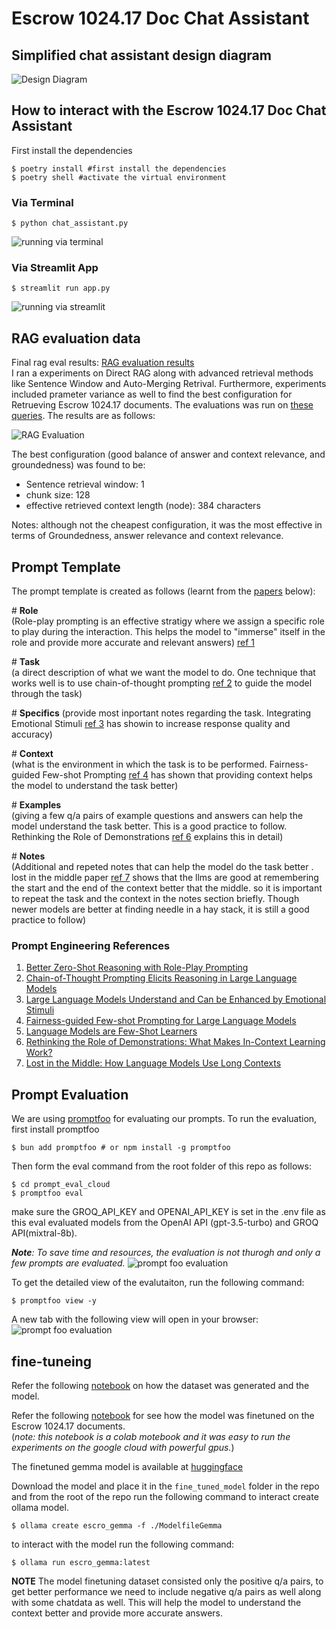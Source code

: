 # Escrow 1024.17 Doc Chat Assistant

## Simplified chat assistant design diagram
![Design Diagram](media/design_diagram.png)


## How to interact with the Escrow 1024.17 Doc Chat Assistant

First install the dependencies
```shell
$ poetry install #first install the dependencies
$ poetry shell #activate the virtual environment
``` 

### Via Terminal

``` shell
$ python chat_assistant.py 
```
![running via terminal](media/terminal.png)

### Via Streamlit App
``` shell
$ streamlit run app.py 
```
![running via streamlit](media/streamlit.png)


## RAG evaluation data
Final rag eval results: [RAG evaluation results](rag_eval_results.csv)  
I ran a experiments on Direct RAG along with advanced retrieval methods like Sentence Window and Auto-Merging Retrival. Furthermore, experiments included prameter variance as well to find the best configuration for Retrueving Escrow 1024.17 documents. The evaluations was run on [these queries](application/valid_eval_queries.txt). The results are as follows:

![RAG Evaluation](media/rag_eval_table.png)

The best configuration (good balance of answer and context relevance, and groundedness) was found to be:
- Sentence retrieval window: 1 
- chunk size: 128
- effective retrieved context length (node): 384 characters

Notes: although not the cheapest configuration, it was the most effective in terms of Groundedness, answer relevance and context relevance.


## Prompt Template
The prompt template is created as follows (learnt from the [papers](#prompt-engineering-references) below):

\# **Role**  
(Role-play prompting is an effective stratigy where we assign a specific role to play during the interaction. This helps the model to "immerse" itself in the role and provide more accurate and relevant answers) [ref 1](#prompt-engineering-references)

\# **Task**  
(a direct description of what we want the model to do. One technique that works well is to use chain-of-thought prompting [ref 2](#prompt-engineering-references) to guide the model through the task)

\# **Specifics**
(provide most inportant notes regarding the task. Integrating Emotional Stimuli [ref 3](#prompt-engineering-references) has showin to increase response quality and accuracy)

\# **Context**   
(what is the environment in which the task is to be performed. Fairness-guided Few-shot Prompting [ref 4](#prompt-engineering-references) has shown that providing context helps the model to understand the task better)

\# **Examples**  
(giving a few q/a pairs of example questions and answers can help the model understand the task better. This is a good practice to follow. Rethinking the Role of Demonstrations [ref 6](#prompt-engineering-references) explains this in detail)

\# **Notes**  
(Additional and repeted notes that can help the model do the task better . lost in the middle paper [ref 7](#prompt-engineering-references) shows that the llms are good at remembering the start and the end of the context better that the middle. so it is important to repeat the task and the context in the notes section briefly. Though newer models are better at finding needle in a hay stack, it is still a good practice to follow)
### Prompt Engineering References

1. [Better Zero-Shot Reasoning with Role-Play Prompting](https://arxiv.org/abs/2308.07702)
2. [Chain-of-Thought Prompting Elicits Reasoning in Large Language Models](https://arxiv.org/abs/2201.11903)
3. [Large Language Models Understand and Can be Enhanced by Emotional Stimuli](https://arxiv.org/abs/2307.11760)
4. [Fairness-guided Few-shot Prompting for Large Language Models](https://arxiv.org/abs/2303.13217)
5. [Language Models are Few-Shot Learners](https://arxiv.org/abs/2005.14165)
6. [Rethinking the Role of Demonstrations: What Makes In-Context Learning Work?](https://arxiv.org/abs/2202.12837)
7. [Lost in the Middle: How Language Models Use Long Contexts](https://arxiv.org/abs/2307.03172)

## Prompt Evaluation
We are using [promptfoo](https://www.promptfoo.dev) for evaluating our prompts. To run the evaluation, first install promptfoo

```shell
$ bun add promptfoo # or npm install -g promptfoo
```

Then form the eval command from the root folder of this repo as follows:
```shell
$ cd prompt_eval_cloud
$ promptfoo eval
```
make sure the GROQ_API_KEY and OPENAI_API_KEY is set in the .env file as this eval evaluated models from the OpenAI API (gpt-3.5-turbo) and GROQ API(mixtral-8b).  

***Note**: To save time and resources, the evaluation is not thurogh and only a few prompts are evaluated.*
![prompt foo evaluation](media/promptfoo_eval_terminal.png)

To get the detailed view of the evalutaiton, run the following command: 
```shell
$ promptfoo view -y
```
A new tab with the following view will open in your browser:
![prompt foo evaluation](media/promptfoo_dashboard.png)

## fine-tuneing
Refer the following [notebook](generate_dataset_finetune.ipynb) on how the dataset was generated and the model.

Refer the following [notebook](https://colab.research.google.com/drive/1Mf1qeQl8EXwbUQz8eE7dHG0xC1RLNYLi?usp=sharing) for see how the model was finetuned on the Escrow 1024.17 documents.  
(*note: this notebook is a colab motebook and it was easy to run the experiments on the google cloud with powerful gpus.*)

The finetuned gemma model is available at [huggingface](https://huggingface.co/pyrotank41/gemma-7b-it-escrow-merged-gguf/tree/main)

Download the model and place it in the `fine_tuned_model` folder in the repo and from the root of the repo run the following command to interact create ollama model.

```shell
$ ollama create escro_gemma -f ./ModelfileGemma
```

to interact with the model run the following command:
```shell
$ ollama run escro_gemma:latest 
```
 **NOTE**
 The model finetuning dataset consisted only the positive q/a pairs, to get better performance we need to include negative q/a pairs as well along with some chatdata as well. This will help the model to understand the context better and provide more accurate answers.